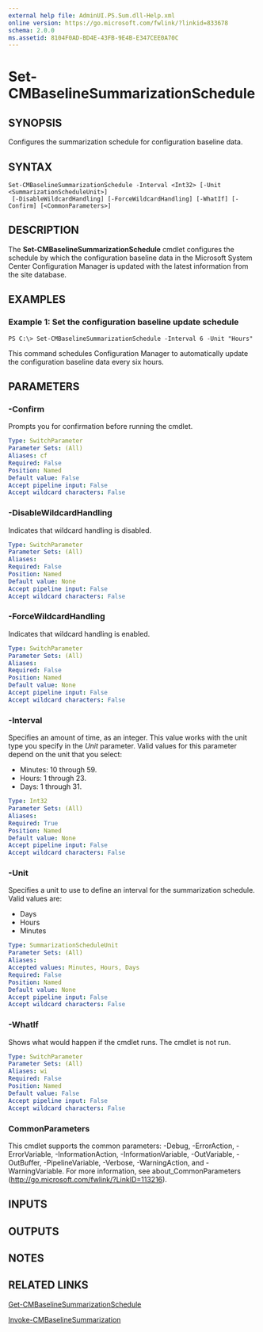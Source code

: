 ```yaml
---
external help file: AdminUI.PS.Sum.dll-Help.xml
online version: https://go.microsoft.com/fwlink/?linkid=833678
schema: 2.0.0
ms.assetid: 8104F0AD-BD4E-43FB-9E4B-E347CEE0A70C
---
```


# Set-CMBaselineSummarizationSchedule

## SYNOPSIS
Configures the summarization schedule for configuration baseline data.

## SYNTAX

```
Set-CMBaselineSummarizationSchedule -Interval <Int32> [-Unit <SummarizationScheduleUnit>]
 [-DisableWildcardHandling] [-ForceWildcardHandling] [-WhatIf] [-Confirm] [<CommonParameters>]
```

## DESCRIPTION
The **Set-CMBaselineSummarizationSchedule** cmdlet configures the schedule by which the configuration baseline data in the Microsoft System Center Configuration Manager is updated with the latest information from the site database.

## EXAMPLES

### Example 1: Set the configuration baseline update schedule
```
PS C:\> Set-CMBaselineSummarizationSchedule -Interval 6 -Unit "Hours"
```

This command schedules Configuration Manager to automatically update the configuration baseline data every six hours.

## PARAMETERS

### -Confirm
Prompts you for confirmation before running the cmdlet.

```yaml
Type: SwitchParameter
Parameter Sets: (All)
Aliases: cf
Required: False
Position: Named
Default value: False
Accept pipeline input: False
Accept wildcard characters: False
```

### -DisableWildcardHandling
Indicates that wildcard handling is disabled.

```yaml
Type: SwitchParameter
Parameter Sets: (All)
Aliases: 
Required: False
Position: Named
Default value: None
Accept pipeline input: False
Accept wildcard characters: False
```

### -ForceWildcardHandling
Indicates that wildcard handling is enabled.

```yaml
Type: SwitchParameter
Parameter Sets: (All)
Aliases: 
Required: False
Position: Named
Default value: None
Accept pipeline input: False
Accept wildcard characters: False
```

### -Interval
Specifies an amount of time, as an integer.
This value works with the unit type you specify in the *Unit* parameter.
Valid values for this parameter depend on the unit that you select: 

- Minutes: 10 through 59. 
- Hours: 1 through 23. 
- Days: 1 through 31.

```yaml
Type: Int32
Parameter Sets: (All)
Aliases: 
Required: True
Position: Named
Default value: None
Accept pipeline input: False
Accept wildcard characters: False
```

### -Unit
Specifies a unit to use to define an interval for the summarization schedule.
Valid values are: 

- Days
- Hours
- Minutes

```yaml
Type: SummarizationScheduleUnit
Parameter Sets: (All)
Aliases: 
Accepted values: Minutes, Hours, Days
Required: False
Position: Named
Default value: None
Accept pipeline input: False
Accept wildcard characters: False
```

### -WhatIf
Shows what would happen if the cmdlet runs.
The cmdlet is not run.

```yaml
Type: SwitchParameter
Parameter Sets: (All)
Aliases: wi
Required: False
Position: Named
Default value: False
Accept pipeline input: False
Accept wildcard characters: False
```

### CommonParameters
This cmdlet supports the common parameters: -Debug, -ErrorAction, -ErrorVariable, -InformationAction, -InformationVariable, -OutVariable, -OutBuffer, -PipelineVariable, -Verbose, -WarningAction, and -WarningVariable. For more information, see about_CommonParameters (http://go.microsoft.com/fwlink/?LinkID=113216).

## INPUTS

## OUTPUTS

## NOTES

## RELATED LINKS

[Get-CMBaselineSummarizationSchedule](./Get-CMBaselineSummarizationSchedule.md)

[Invoke-CMBaselineSummarization](./Invoke-CMBaselineSummarization.md)



